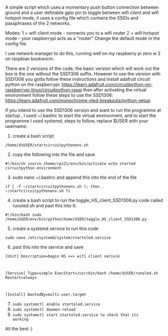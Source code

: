 A simple script which uses a momentary push button connection between
ground and a user definable gpio pin to toggle between wifi client and
wifi hotspot mode, it uses a config file which contains the SSIDs and
passphrases of the 2 networks. 

Modes: 
1 = wifi client mode - connects you to a wifi router 
2 = wifi hotspot mode - your raspberrypi acts as a "router"
Change the default mode in the config file.

I use network manager to do this, running well on my raspberry pi
zero w 2 on raspbian bookworm. 

There are 2 versions of the code, the basic version which will 
work out the box is the one without the SSD1306 suffix. However to 
use the version with SSD1306 you gotta follow these instructions
and install adafruit circuit python on the raspberrypi:
https://learn.adafruit.com/circuitpython-on-raspberrypi-linux/circuitpython-raspi
then after activating the virtual environment follow these steps to use the SSD1306:
https://learn.adafruit.com/monochrome-oled-breakouts/python-setup

if you intend to use the SSD1306 version and want to run the programme at startup , 
I used ~/.bashrc to start the virtual environment, 
and to start the programme I used systemd, steps to follow, replace $USER with your username:
1. create a bash script

<code>/home/$%USER/startcircuitpythonenv.sh</code>

2. copy the following into the file and save

<code>#!/bin/sh
source /home/rpz21/env/bin/activate
echo started circuitpython environment
</code>

3. sudo nano ~/.bashrc and append this into the end of the file

<code>if [ -f ~/startcircuitpythonenv.sh ]; then
        . ~/startcircuitpythonenv.sh
fi
</code>

4. create a bash script to run the toggle_HS_client_SSD1306.py code called runoled.sh and past this into it:

<code>#!/bin/bash
sudo /home/$USER/env/bin/python /home/$USER/toggle_HS_client_SSD1306.py
</code>

5.  create a systemd service to run this code

<code>sudo nano /etc/systemd/system/startoled.service</code>

6. past this into the service and save

<code>[Unit]
Description=begin HS <=> wifi client serivce

[Service]
Type=simple
ExecStart=/usr/bin/bash /home/$USER/runoled.sh
Restart=always

[Install]
WantedBy=multi-user.target</code>

7. <code>sudo systemctl enable startoled.service</code>
8. <code>sudo systemctl daemon-reload</code>
9. <code>sudo systemctl start startoled.service to check that its working</code>

All the best :)
